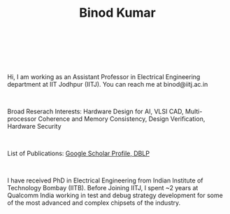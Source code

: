 <HTML>
  
  <header>
      <h1>Binod Kumar</h1>
  </header>
  <br>
 <br>
  <br>
  <body>
    <p>
Hi, I  am working as an Assistant Professor in Electrical Engineering department at IIT  Jodhpur (IITJ). You can reach me at binod@iitj.ac.in
    </p>
  
  <br>
  <p>Broad Reserach Interests: Hardware Design for AI, VLSI CAD, Multi-processor Coherence and Memory Consistency, Design Verification, Hardware Security </p>
    <br>
    
  <p>List of Publications: <a href="https://scholar.google.co.in/citations?user=FtNL2bwAAAAJ&hl=en">Google  Scholar Profile, <a href="https://dblp.uni-trier.de/pid/122/2136-1.html">DBLP</a></p>
  
<br>
 <p>   
I have received PhD in Electrical Engineering from Indian Institute of Technology Bombay (IITB). Before Joining IITJ, I spent ~2 years at Qualcomm India working in test and debug strategy development for some of the most advanced and complex chipsets of the industry.</p>
    </body>

  
  
  </HTML>
